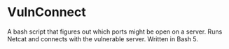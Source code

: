 # VulnConnect
A bash script that figures out which ports might be open on a server. Runs Netcat and connects with the vulnerable server. Written in Bash 5.
